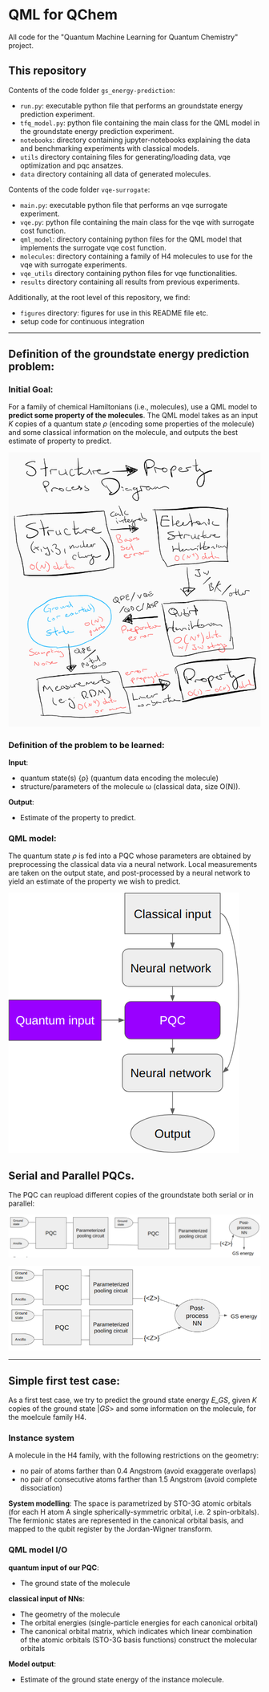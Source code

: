 # QML for QChem
All code for the "Quantum Machine Learning for Quantum Chemistry" project. 


## This repository

Contents of the code folder `gs_energy-prediction`:
- `run.py`: executable python file that performs an groundstate energy prediction experiment.
- `tfq_model.py`: python file containing the main class for the QML model in the groundstate energy prediction experiment.
- `notebooks`: directory containing jupyter-notebooks explaining the data and benchmarking experiments with classical models.
- `utils` directory containing files for generating/loading data, vqe optimization and pqc ansatzes.
- `data` directory containing all data of generated molecules.

Contents of the code folder `vqe-surrogate`:
- `main.py`: executable python file that performs an vqe surrogate experiment.
- `vqe.py`: python file containing the main class for the vqe with surrogate cost function.
- `qml_model`: directory containing python files for the QML model that implements the surrogate vqe cost function.
- `molecules`: directory containing a family of H4 molecules to use for the vqe with surrogate experiments.
- `vqe_utils` directory containing python files for vqe functionalities.
- `results` directory containing all results from previous experiments.


Additionally, at the root level of this repository, we find:
- `figures` directory: figures for use in this README file etc.
- setup code for continuous integration


---

## Definition of the groundstate energy prediction problem:

### Initial Goal: 
For a family of chemical Hamiltonians (i.e., molecules), use a QML model to **predict some property of the molecules**. 
The QML model takes as an input *K* copies of a quantum state *ρ* (encoding some properties of the molecule) and some classical information on the molecule, and outputs the best estimate of property to predict.

![structure -> property diagram](figures/diagram.png)

### Definition of the problem to be learned:
**Input**: 
- quantum state(s) {ρ} (quantum data encoding the molecule)
- structure/parameters of the molecule ω (classical data, size O(N)).

**Output**: 
- Estimate of the property to predict.

### QML model:
The quantum state *ρ* is fed into a PQC whose parameters are obtained by preprocessing the classical data via a neural network.
Local measurements are taken on the output state, and post-processed by a neural network to yield an estimate of the property we wish to predict.

![generic model drawing](figures/generic_model.png)

## Serial and Parallel PQCs.

The PQC can reupload different copies of the groundstate both serial or in parallel:

![serial model drawing](figures/serial_model.png)

![parallel model drawing](figures/parallel_model.png)

---

## Simple first test case:

As a first test case, we try to predict the ground state energy *E_GS*, given *K* copies of the ground state |*GS*> and some information on the molecule, for the moelcule family H4.

### Instance system
A molecule in the H4 family, with the following restrictions on the geometry:
- no pair of atoms farther than 0.4 Angstrom (avoid exaggerate overlaps)
- no pair of consecutive atoms farther than 1.5 Angstrom (avoid complete dissociation)

**System modelling**:
The space is parametrized by STO-3G atomic orbitals (for each H atom A single spherically-symmetric orbital, i.e. 2 spin-orbitals).
The fermionic states are represented in the canonical orbital basis, and mapped to the qubit register by the Jordan-Wigner transform.

### QML model I/O

**quantum input of our PQC**: 
- The ground state of the molecule
    
**classical input of NNs**:
- The geometry of the molecule
- The orbital energies (single-particle energies for each canonical orbital)
- The canonical orbital matrix, which indicates which linear combination of the atomic orbitals (STO-3G basis functions) construct the molecular orbitals

**Model output**:
- Estimate of the ground state energy of the instance molecule.

